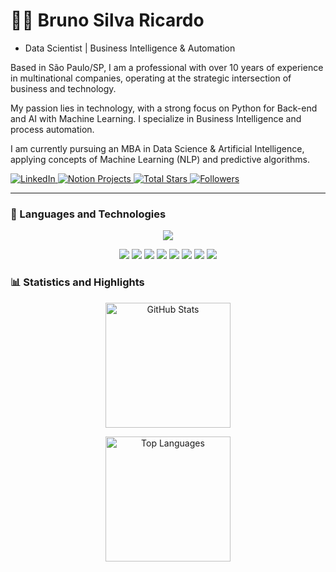 # 👨‍🔬 Bruno Silva Ricardo

* Data Scientist | Business Intelligence & Automation

Based in São Paulo/SP, I am a professional with over 10 years of experience in multinational companies, operating at the strategic intersection of business and technology.

My passion lies in technology, with a strong focus on Python for Back-end and AI with Machine Learning. I specialize in Business Intelligence and process automation.

I am currently pursuing an MBA in Data Science & Artificial Intelligence, applying concepts of Machine Learning (NLP) and predictive algorithms.

<p align="left">
    <a href="https://www.linkedin.com/in/bruno-ricardo-27a64128/">
        <img
            alt="LinkedIn"
            title="My LinkedIn Profile"
            src="https://custom-icon-badges.demolab.com/badge/LinkedIn-Perfil-blue?style=for-the-badge&logo=linkedin&logoColor=white&labelColor=0077B5"
        />
    </a>
    <a href="https://bit.ly/bruno_projects">
        <img
            alt="Notion Projects"
            title="Projects Dashboard (Notion)"
            src="https://custom-icon-badges.demolab.com/badge/Notion-Projetos-white?style=for-the-badge&logo=notion&logoColor=black&labelColor=ECECEC"
        />
    </a>
    <a href="https://github.com/brunoricardodados?tab=repositories&sort=stargazers">
        <img
            alt="Total Stars"
            title="Total GitHub Stars"
            src="https://custom-icon-badges.demolab.com/github/stars/brunoricardodados?color=55960c&style=for-the-badge&labelColor=488207&logo=star&label=Stars"
        />
    </a>
    <a href="https://github.com/brunoricardodados?tab=followers">
        <img
            alt="Followers"
            title="Follow me on GitHub"
            src="https://custom-icon-badges.demolab.com/github/followers/brunoricardodados?color=236ad3&labelColor=1155ba&style=for-the-badge&logo=github&label=Followers&logoColor=white"
        />
    </a>
</p>

---

### 🤖 Languages and Technologies

<p align="center">
    <!-- skillicons -->
    <img src="https://skillicons.dev/icons?i=python,mysql,mongodb,azure,gcp" />
</p>

<p align="center">
    <!-- badges -->
    <img src="https://img.shields.io/badge/PowerBI-yellow?style=for-the-badge&logo=powerbi&logoColor=white" />
    <img src="https://img.shields.io/badge/SAP-0FAAFF?style=for-the-badge&logo=sap&logoColor=white" />
    <img src="https://img.shields.io/badge/Tableau-E97627?style=for-the-badge&logo=tableau&logoColor=white" />
    <img src="https://img.shields.io/badge/Salesforce-00A1E0?style=for-the-badge&logo=salesforce&logoColor=white" />
    <img src="https://img.shields.io/badge/Excel-217346?style=for-the-badge&logo=microsoft-excel&logoColor=white" />
    <img src="https://img.shields.io/badge/Anaconda-44A833?style=for-the-badge&logo=anaconda&logoColor=white" />
    <img src="https://img.shields.io/badge/Colab-F9AB00?style=for-the-badge&logo=googlecolab&logoColor=white" />
    <img src="https://img.shields.io/badge/Google%20Analytics%204-FF6F00?style=for-the-badge&logo=googleanalytics&logoColor=white" />
</p>


### 📊 Statistics and Highlights

<p align="center">
    <img
        alt="GitHub Stats"
        height="200"
        src="https://github-readme-stats.vercel.app/api?username=brunoricardodados&show_icons=true&theme=tokyonight&include_all_commits=true&locale=en"
    />
</p>

<p align="center">
    <img
        alt="Top Languages"
        height="200"
        src="https://github-readme-stats.vercel.app/api/top-langs/?username=brunoricardodados&theme=tokyonight&layout=compact&custom_title=Technologies&langs_count=9"
    />
</p>
